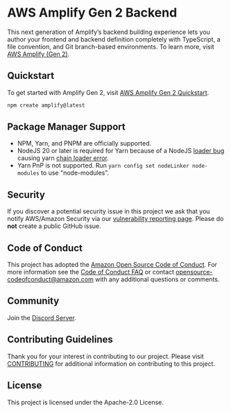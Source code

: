# AWS Amplify Gen 2 Backend

This next generation of Amplify’s backend building experience lets you author your frontend and backend definition completely with TypeScript, a file convention, and Git branch-based environments. To learn more, visit [AWS Amplify (Gen 2)](https://docs.amplify.aws).

## Quickstart

To get started with Amplify Gen 2, visit [AWS Amplify Gen 2 Quickstart](https://docs.amplify.aws/react/start).

```bash
npm create amplify@latest
```

## Package Manager Support

- NPM, Yarn, and PNPM are officially supported.
- NodeJS 20 or later is required for Yarn because of a NodeJS [loader bug](https://github.com/nodejs/node/pull/43772) causing yarn [chain loader error](https://github.com/yarnpkg/berry/issues/4694).
- Yarn PnP is not supported. Run `yarn config set nodeLinker node-modules` to use "node-modules".

## Security

If you discover a potential security issue in this project we ask that you notify AWS/Amazon Security via our [vulnerability reporting page](http://aws.amazon.com/security/vulnerability-reporting/). Please do **not** create a public GitHub issue.

## Code of Conduct

This project has adopted the [Amazon Open Source Code of Conduct](https://aws.github.io/code-of-conduct).
For more information see the [Code of Conduct FAQ](https://aws.github.io/code-of-conduct-faq) or contact
opensource-codeofconduct@amazon.com with any additional questions or comments.

## Community

Join the [Discord Server](https://discord.com/invite/amplify).

## Contributing Guidelines

Thank you for your interest in contributing to our project. Please visit [CONTRIBUTING](CONTRIBUTING.md) for additional information on contributing to this project.

## License

This project is licensed under the Apache-2.0 License.
